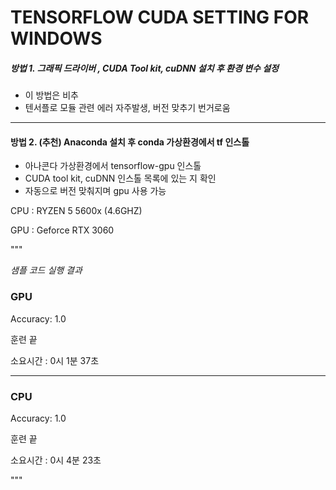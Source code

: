 # TENSORFLOW CUDA SETTING FOR WINDOWS


##### 방법 1. 그래픽 드라이버 , CUDA Tool kit, cuDNN 설치 후 환경 변수 설정
* 이 방법은 비추 
* 텐서플로 모듈 관련 에러 자주발생, 버전 맞추기 번거로움
---------------------------

#### 방법 2. (추천) Anaconda 설치 후 conda 가상환경에서 tf 인스톨
* 아나콘다 가상환경에서 tensorflow-gpu 인스톨
* CUDA tool kit, cuDNN 인스톨 목록에 있는 지 확인
* 자동으로 버전 맞춰지며 gpu 사용 가능


CPU : RYZEN 5 5600x (4.6GHZ)

GPU : Geforce RTX 3060

"""

*샘플 코드 실행 결과*

### GPU 

Accuracy:  1.0

훈련 끝

소요시간 : 0시 1분 37초

----------------------
### CPU

Accuracy:  1.0

훈련 끝

소요시간 : 0시 4분 23초

"""